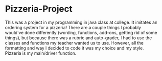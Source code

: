 # Pizzeria-Project
This was a project in my programming in java class at college. It imitates an ordering system for a pizzeria! There are a couple
things I probably would've done differently (wording, functions, add-ons, getting rid of some things), but because there was a 
rubric and auto-grader, I had to use the classes and functions my teacher wanted us to use. However, all the formatting and way
I decided to code it was my choice and my style. Pizzeria is my main/driver function.
